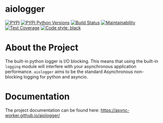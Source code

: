 # aiologger

[![PYPI](https://img.shields.io/pypi/v/aiologger.svg)](http://pypi.python.org/pypi/aiologger)
[![PYPI Python Versions](https://img.shields.io/pypi/pyversions/aiologger.svg)](http://pypi.python.org/pypi/aiologger)
[![Build Status](https://github.com/async-worker/aiologger/actions/workflows/main.yaml/badge.svg?branch=main)](https://github.com/async-worker/aiologger/actions/workflows/main.yaml)
[![Maintainability](https://api.codeclimate.com/v1/badges/122a3696a749ed04a972/maintainability)](https://codeclimate.com/github/async-worker/aiologger/maintainability)
[![Test Coverage](https://api.codeclimate.com/v1/badges/122a3696a749ed04a972/test_coverage)](https://codeclimate.com/github/async-worker/aiologger/test_coverage)
[![Code style: black](https://img.shields.io/badge/code%20style-black-000000.svg)](https://github.com/ambv/black)


# About the Project

The built-in python logger is I/O blocking. This means that using the built-in
`logging` module will interfere with your asynchronous application performance.
`aiologger` aims to be the standard Asynchronous non-blocking logging for
python and asyncio.


# Documentation

The project documentation can be found here: https://async-worker.github.io/aiologger/
